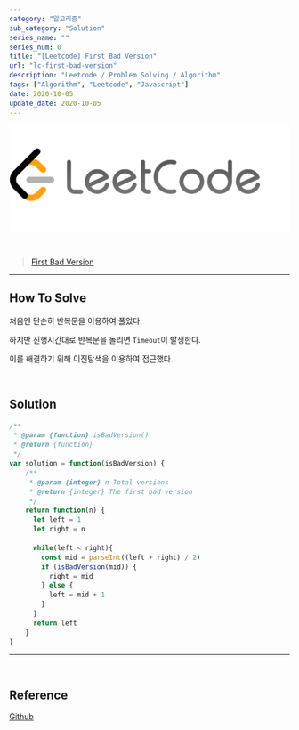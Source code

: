```yaml
---
category: "알고리즘"
sub_category: "Solution"
series_name: ""
series_num: 0
title: "[Leetcode] First Bad Version"
url: "lc-first-bad-version"
description: "Leetcode / Problem Solving / Algorithm"
tags: ["Algorithm", "Leetcode", "Javascript"]
date: 2020-10-05
update_date: 2020-10-05
---
```

![](https://raw.githubusercontent.com/akasai/Algorithm-Solutions/master/Leetcode/leetcode-logo.png)

<br>

> [First Bad Version](https://leetcode.com/problems/first-bad-version)

***

## How To Solve

처음엔 단순히 반복문을 이용하여 풀었다.

하지만 진행시간대로 반복문을 돌리면 `Timeout`이 발생한다.

이를 해결하기 위해 이진탐색을 이용하여 접근했다.

<br>

## Solution

```javascript
/**
 * @param {function} isBadVersion()
 * @return {function}
 */
var solution = function(isBadVersion) {
    /**
     * @param {integer} n Total versions
     * @return {integer} The first bad version
     */
    return function(n) {
      let left = 1
      let right = n
      
      while(left < right){
        const mid = parseInt((left + right) / 2)
        if (isBadVersion(mid)) {
          right = mid    
        } else {
          left = mid + 1
        }
      }
      return left
    }
}
```

***

<br>

## Reference

<span class="reference">

[Github](https://github.com/akasai/Algorithm-Solutions/blob/master/Leetcode/Solution/11.First_Bad_Version.js)

</span>
